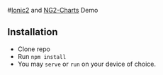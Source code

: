 #[Ionic2](https://github.com/driftyco/ionic/tree/2.0) and [NG2-Charts](https://github.com/valor-software/ng2-charts) Demo 

## Installation
- Clone repo
- Run `npm install`
- You may `serve` or `run` on your device of choice.